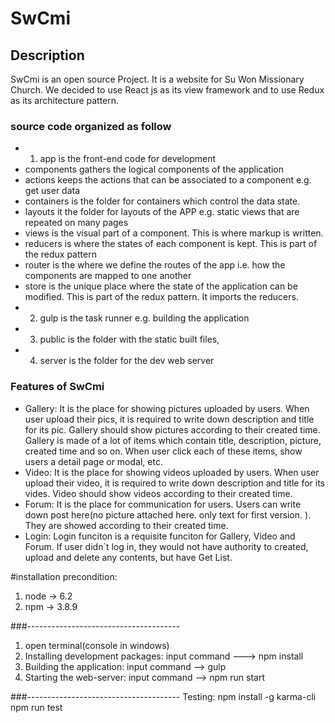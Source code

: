 # SwCmi
## Description
SwCmi is an open source Project. It is a website for Su Won Missionary Church. We decided to use React js as its view framework and to use Redux as its architecture pattern.

### source code organized as follow
* 1. app is the front-end code for development
* components gathers the logical components of the application
* actions keeps the actions that can be associated to a component e.g. get user data
* containers is the folder for containers which control the data state.
* layouts it the folder for layouts of the APP e.g. static views that are repeated on many pages
* views is the visual part of a component. This is where markup is written.
* reducers is where the states of each component is kept. This is part of the redux pattern
* router is the where we define the routes of the app i.e. how the components are mapped to one another
* store is the unique place where the state of the application can be modified. This is part of the redux pattern. It imports the reducers.
* 2. gulp is the task runner e.g. building the application
* 3. public is the folder with the static built files,
* 4. server is the folder for the dev web server

### Features of SwCmi
* Gallery: It is the place for showing pictures uploaded by users. When user upload their pics, it is required to write down description and title for its pic. Gallery should show pictures according to their created time. Gallery is made of a lot of items which contain title, description, picture, created time and so on. When user click each of these items, show users a detail page or modal, etc.
* Video: It is the place for showing videos uploaded by users. When user upload their video, it is required to write down description and title for its vides. Video should show videos according to their created time. 
* Forum: It is the place for communication for users. Users can write down post here(no picture attached here. only text for first version. ). They are showed according to their created time.
* Login: Login funciton is a requisite funciton for Gallery, Video and Forum. If user didn`t log in, they would not have authority to created, upload and delete any contents, but have Get List.  



#installation
precondition:
1. node -> 6.2
2. npm -> 3.8.9

###--------------------------------------

1. open terminal(console in windows)
2. Installing development packages: input command  ---> npm install
3. Building the application: input command --> gulp
4. Starting the web-server: input command --> npm run start

###--------------------------------------
Testing:
npm install -g karma-cli
npm run test
